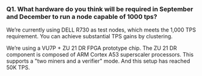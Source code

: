 ### Q1. What hardware do you think will be required in September and December to run a node capable of 1000 tps?

We’re currently using DELL R730 as test nodes, which meets the 1,000 TPS requirement. You can achieve substantial TPS gains by clustering.
 
We’re using a VU7P + ZU 21 DR FPGA prototype chip. The ZU 21 DR component is composed of ARM Cortex A53 superscaler processors. This supports a "two miners and a verifier" mode. And this setup has reached 50K TPS.
